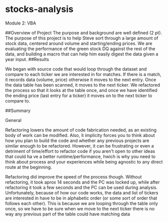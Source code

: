 # stocks-analysis
Module 2: VBA

##Overview of Project
The purpose and background are well defined (2 pt).
The purpose of this project is to help Steve sort through a large amount of stock data, centered around volume and starting/ending prices. We are evaluating the performance of the green stock DQ against the rest of the data, and building a macro that can help him easily digest the data given a year input.
##Results

We began with source code that would loop through the dataset and compare to each ticker we are interested in for matches. If there is a match, it records data (volume, price) otherwise it moves to the next entry. Once the data table has been scanned, it moves to the next ticker. We refactored the process so that it looks at the table once, and once we have identified the ending price (last entry for a ticker) it moves on to the next ticker to compare to.

##Summary

General

Refactoring lowers the amount of code fabrication needed, as an existing body of work can be modified. Also, it implicity forces you to think about how you plan to build the code and whether any previous projects are similar enough to be refactored. However, it can be frustrating or even a detriment of time/effort to refactor code if you aren't open to other ideas that could ha ve a better runtime/performance, hwich is why you need to think about process and your experiences while being agnostic to any direct route at the beginning.

Refactoring did improve the speed of the process though. Without refactoring, it took aprox 14 seconds and the PC was locked up, while after refactoring it took a few seconds and the PC can be used during analysis. Unfortunately, because of how our code works, the data and list of tickers are interested in have to be in alphabetic order (or some sort of order that follows each other). This is because we are looping through the table only once, so we have to be sure when we move to the next ticker there is no way any previous part of the table could have matching data

